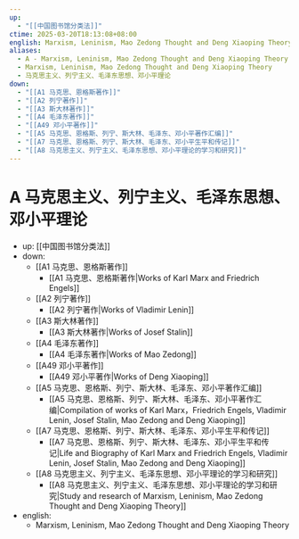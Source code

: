 ```yaml
---
up:
  - "[[中国图书馆分类法]]"
ctime: 2025-03-20T18:13:08+08:00
english: Marxism, Leninism, Mao Zedong Thought and Deng Xiaoping Theory
aliases:
  - A - Marxism, Leninism, Mao Zedong Thought and Deng Xiaoping Theory
  - Marxism, Leninism, Mao Zedong Thought and Deng Xiaoping Theory
  - 马克思主义、列宁主义、毛泽东思想、邓小平理论
down:
  - "[[A1 马克思、恩格斯著作]]"
  - "[[A2 列宁著作]]"
  - "[[A3 斯大林著作]]"
  - "[[A4 毛泽东著作]]"
  - "[[A49 邓小平著作]]"
  - "[[A5 马克思、恩格斯、列宁、斯大林、毛泽东、邓小平著作汇编]]"
  - "[[A7 马克思、恩格斯、列宁、斯大林、毛泽东、邓小平生平和传记]]"
  - "[[A8 马克思主义、列宁主义、毛泽东思想、邓小平理论的学习和研究]]"
---
```


# A 马克思主义、列宁主义、毛泽东思想、邓小平理论

- up: [[中国图书馆分类法]]
- down:
	- [[A1 马克思、恩格斯著作]]
		- [[A1 马克思、恩格斯著作|Works of Karl Marx and Friedrich Engels]]
	- [[A2 列宁著作]]
		- [[A2 列宁著作|Works of Vladimir Lenin]]
	- [[A3 斯大林著作]]
		- [[A3 斯大林著作|Works of Josef Stalin]]
	- [[A4 毛泽东著作]]
		- [[A4 毛泽东著作|Works of Mao Zedong]]
	- [[A49 邓小平著作]]
		- [[A49 邓小平著作|Works of Deng Xiaoping]]
	- [[A5 马克思、恩格斯、列宁、斯大林、毛泽东、邓小平著作汇编]]
		- [[A5 马克思、恩格斯、列宁、斯大林、毛泽东、邓小平著作汇编|Compilation of works of Karl Marx，Friedrich Engels, Vladimir Lenin, Josef Stalin, Mao Zedong and Deng Xiaoping]]
	- [[A7 马克思、恩格斯、列宁、斯大林、毛泽东、邓小平生平和传记]]
		- [[A7 马克思、恩格斯、列宁、斯大林、毛泽东、邓小平生平和传记|Life and Biography of Karl Marx and Friedrich Engels, Vladimir Lenin, Josef Stalin, Mao Zedong and Deng Xiaoping]]
	- [[A8 马克思主义、列宁主义、毛泽东思想、邓小平理论的学习和研究]]
		- [[A8 马克思主义、列宁主义、毛泽东思想、邓小平理论的学习和研究|Study and research of Marxism, Leninism, Mao Zedong Thought and Deng Xiaoping Theory]]
- english:
	- Marxism, Leninism, Mao Zedong Thought and Deng Xiaoping Theory
